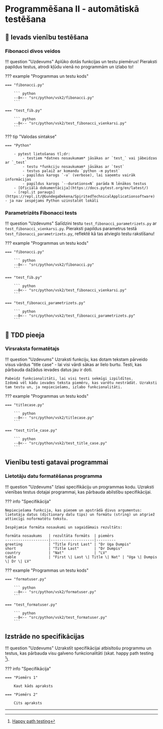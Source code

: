 # Programmēšana II - automātiskā testēšana

## :small_orange_diamond: Ievads vienību testēšana

### Fibonacci divos veidos

!!! question "Uzdevums"
    Aplūko dotās funkcijas un testu piemērus! Pieraksti papildus testus, atrodi kļūdu vienā no programmām un izlabo to!

??? example "Programmas un testu kods"

    === "fibonacci.py"

        ``` python
        --8<-- "src/python/vsk2/fibonacci.py"
        ```

    === "test_fib.py"

        ``` python
        --8<-- "src/python/vsk2/test_fibonacci_vienkarsi.py"
        ``` 

??? tip "Valodas sintakse"

    === "Python"

        - pytest lietošanas tl;dr: 
            - testiem *datnes nosaukumam* jāsākas ar `test_` vai jābeidzas ar `_test`
            - testu *funkciju nosaukumam* jāsākas ar `test`
            - testus palaiž ar komandu `python -m pytest`
            - papildus karogs `-v` (verbose), lai saņemtu vairāk informācijas
            - papildus karogs `--durations=N` parāda N lēnākos testus
        - [Oficiālā dokumentācija](https://docs.pytest.org/en/latest/)
        - [repl.it paraugs](https://repl.it/@GundegaDekena/SpiritedTechnicalApplicationsoftware) - ja nav iespējams Python uzinstalēt lokāli

### Parametrizēts Fibonacci tests

!!! question "Uzdevums"
    Salīdzini testu `test_fibonacci_parametrizets.py` ar `test_fibonacci_vienkarsi.py`.
    Pieraksti papildus parametrus testā `test_fibonacci_parametrizets.py`, reflektē kā tas atvieglo testu rakstīšanu!

??? example "Programmas un testu kods"

    === "fibonacci.py"

        ``` python
        --8<-- "src/python/vsk2/fibonacci.py"
        ```

    === "test_fib.py"

        ``` python
        --8<-- "src/python/vsk2/test_fibonacci_vienkarsi.py"
        ``` 

    === "test_fibonacci_parametrizets.py"

        ``` python
        --8<-- "src/python/vsk2/test_fibonacci_parametrizets.py"
        ``` 

## :small_orange_diamond: TDD pieeja

### Virsraksta formatētajs

!!! question "Uzdevums"
    Uzraksti funkciju, kas dotam tekstam pārveido visus vārdus "title case" - lai visi vārdi sākas ar lielo burtu. Testi, kas pārbauda dažādus ievades datus jau ir doti.

    Pabeidz funkcionalitāti, lai visi testi sekmīgi izpildītos.
    Izdomā vēl kādu ievades teksta piemēru, kas varētu nestrādāt. Uzraksti tam testu un, ja nepieciešams, izlabo funkcionalitāti.

??? example "Programmas un testu kods"

    === "titlecase.py"

        ``` python
        --8<-- "src/python/vsk2/titlecase.py"
        ```

    === "test_title_case.py"

        ``` python
        --8<-- "src/python/vsk2/test_title_case.py"
        ``` 

## Vienību testi gatavai programmai

### Lietotāju datu formatēšanas programma

!!! question "Uzdevums"
    Izlasi specifikāciju un programmas kodu. Uzraksti vienības testus dotajai programmai, kas pārbauda abilstību specifikācijai.

??? info "Specifikācija"

    Nepieciešama funkcija, kas pieņem un apstrādā divus argumentus: lietotāja datus (dictionary datu tips) un formātu (string) un atgriež attiecīgi noformatētu tekstu.

    Iespējamie formāta nosaukumi un sagaidāmais rezultāts:

    formāta nosaukums   | rezultāta formāts  | piemērs
    --------------------|--------------------|---------
    greeting            | "Title First Last" | "Dr Uga Dumpis" 
    short               | "Title Last"       | "Dr Dumpis"
    country             | "Nat"              | "LV"
    table               | "First \| Last \| Title \| Nat" | "Uga \| Dumpis \| Dr \| LV"

??? example "Programmas un testu kods"

    === "formatuser.py"

        ``` python
        --8<-- "src/python/vsk2/formatuser.py"
        ```

    === "test_formatuser.py"

        ``` python
        --8<-- "src/python/vsk2/test_formatuser.py"
        ``` 

## Izstrāde no specifikācijas

!!! question "Uzdevums"
    Uzrakstīt specifikācijai atbisltošu programmu un testus, kas pārbauda visu galveno funkcionalitāti (skat. happy path testing [^1]).

??? info "Specifikācija"

    === "Piemērs 1"

        Kaut kāds apraksts

    === "Piemērs 2"

        Cits apraksts

----

[^1]: [Happy path testing](https://en.wikipedia.org/wiki/Happy_path)
